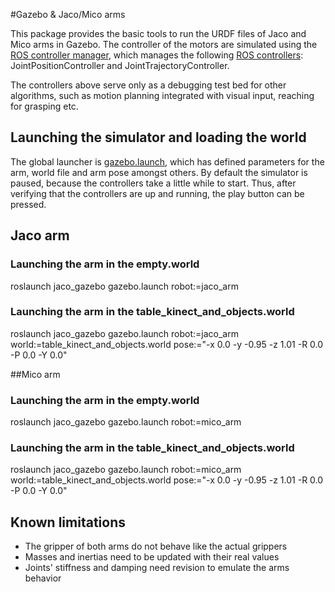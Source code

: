 #Gazebo & Jaco/Mico arms

This package provides the basic tools to run the URDF files of Jaco and Mico arms in Gazebo. The controller of the motors are simulated using the [ROS controller manager](http://wiki.ros.org/controller_manager), which manages the following [ROS controllers](http://wiki.ros.org/ros_controllers): JointPositionController and JointTrajectoryController.

The controllers above serve only as a debugging test bed for other algorithms, such as motion planning integrated with visual input, reaching for grasping etc.

## Launching the simulator and loading the world

The global launcher is [gazebo.launch](launch/gazebo.launch), which has defined parameters for the arm, world file and arm pose amongst others. By default the simulator is paused, because the controllers take a little while to start. Thus, after verifying that the controllers are up and running, the play button can be pressed.

## Jaco arm

### Launching the arm in the empty.world

roslaunch jaco_gazebo gazebo.launch robot:=jaco_arm

### Launching the arm in the table_kinect_and_objects.world

roslaunch jaco_gazebo gazebo.launch robot:=jaco_arm world:=table_kinect_and_objects.world pose:="-x 0.0 -y -0.95 -z 1.01 -R 0.0 -P 0.0 -Y 0.0"

##Mico arm

### Launching the arm in the empty.world

roslaunch jaco_gazebo gazebo.launch robot:=mico_arm

### Launching the arm in the table_kinect_and_objects.world

roslaunch jaco_gazebo gazebo.launch robot:=mico_arm world:=table_kinect_and_objects.world pose:="-x 0.0 -y -0.95 -z 1.01 -R 0.0 -P 0.0 -Y 0.0"

## Known limitations

* The gripper of both arms do not behave like the actual grippers
* Masses and inertias need to be updated with their real values
* Joints' stiffness and damping need revision to emulate the arms behavior
